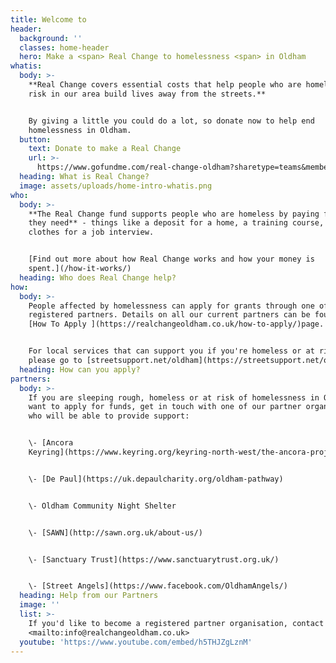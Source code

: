 ```yaml
---
title: Welcome to
header:
  background: ''
  classes: home-header
  hero: Make a <span> Real Change to homelessness <span> in Oldham
whatis:
  body: >-
    **Real Change covers essential costs that help people who are homeless or at
    risk in our area build lives away from the streets.**


    By giving a little you could do a lot, so donate now to help end
    homelessness in Oldham.
  button:
    text: Donate to make a Real Change
    url: >-
      https://www.gofundme.com/real-change-oldham?sharetype=teams&member=2251952&rcid=r01-155914057966-ac6e2204b53445d6&pc=ot_co_campmgmt_w
  heading: What is Real Change?
  image: assets/uploads/home-intro-whatis.png
who:
  body: >-
    **The Real Change fund supports people who are homeless by paying for items
    they need** - things like a deposit for a home, a training course, or
    clothes for a job interview.


    [Find out more about how Real Change works and how your money is
    spent.](/how-it-works/)
  heading: Who does Real Change help?
how:
  body: >-
    People affected by homelessness can apply for grants through one of our
    registered partners. Details on all our current partners can be found on the
    [How To Apply ](https://realchangeoldham.co.uk/how-to-apply/)page.


    For local services that can support you if you're homeless or at risk,
    please go to [streetsupport.net/oldham](https://streetsupport.net/oldham).
  heading: How can you apply?
partners:
  body: >-
    If you are sleeping rough, homeless or at risk of homelessness in Oldham and
    want to apply for funds, get in touch with one of our partner organisations
    who will be able to provide support:


    \- [Ancora
    Keyring](https://www.keyring.org/keyring-north-west/the-ancora-project)


    \- [De Paul](https://uk.depaulcharity.org/oldham-pathway)


    \- Oldham Community Night Shelter


    \- [SAWN](http://sawn.org.uk/about-us/)


    \- [Sanctuary Trust](https://www.sanctuarytrust.org.uk/)


    \- [Street Angels](https://www.facebook.com/OldhamAngels/)
  heading: Help from our Partners
  image: ''
  list: >-
    If you'd like to become a registered partner organisation, contact
    <mailto:info@realchangeoldham.co.uk>
  youtube: 'https://www.youtube.com/embed/h5THJZgLznM'
---
```


